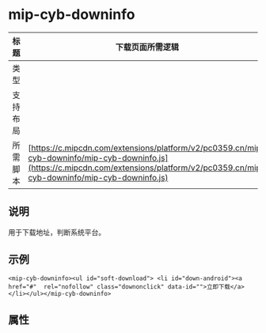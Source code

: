 # mip-cyb-downinfo

标题|下载页面所需逻辑
----|----
类型|
支持布局|
所需脚本| [https://c.mipcdn.com/extensions/platform/v2/pc0359.cn/mip-cyb-downinfo/mip-cyb-downinfo.js](https://c.mipcdn.com/extensions/platform/v2/pc0359.cn/mip-cyb-downinfo/mip-cyb-downinfo.js)

## 说明

用于下载地址，判断系统平台。

## 示例

<mip-cyb-downinfo></mip-cyb-downinfo>

```
<mip-cyb-downinfo><ul id="soft-download"> <li id="down-android"><a href="#"  rel="nofollow" class="downonclick" data-id="">立即下载</a></li></ul></mip-cyb-downinfo>
```

## 属性
